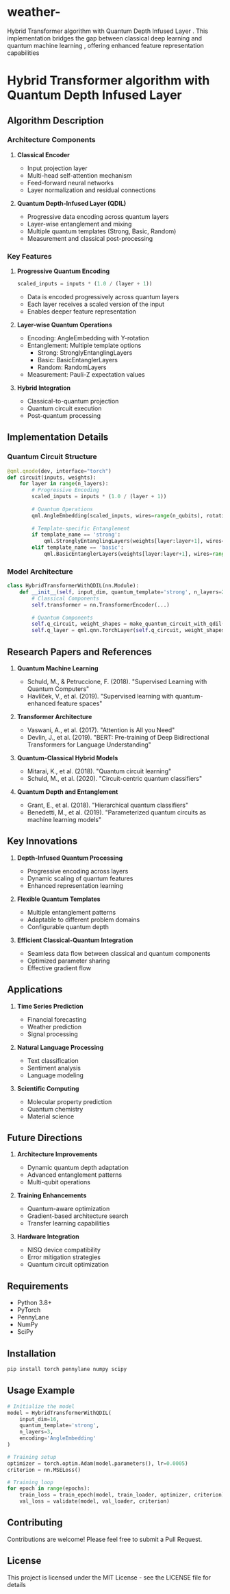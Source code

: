 # weather-
Hybrid Transformer algorithm with Quantum Depth Infused Layer . This implementation bridges the gap between classical deep learning and quantum machine learning , offering enhanced feature representation capabilities 

# Hybrid Transformer algorithm  with Quantum Depth Infused Layer 


## Algorithm Description

### Architecture Components 

1. **Classical Encoder**
   - Input projection layer
   - Multi-head self-attention mechanism
   - Feed-forward neural networks
   - Layer normalization and residual connections

2. **Quantum Depth-Infused Layer (QDIL)**
   - Progressive data encoding across quantum layers
   - Layer-wise entanglement and mixing
   - Multiple quantum templates (Strong, Basic, Random)
   - Measurement and classical post-processing

### Key Features

1. **Progressive Quantum Encoding**
   ```python
   scaled_inputs = inputs * (1.0 / (layer + 1))
   ```
   - Data is encoded progressively across quantum layers
   - Each layer receives a scaled version of the input
   - Enables deeper feature representation

2. **Layer-wise Quantum Operations**
   - Encoding: AngleEmbedding with Y-rotation
   - Entanglement: Multiple template options
     - Strong: StronglyEntanglingLayers
     - Basic: BasicEntanglerLayers
     - Random: RandomLayers
   - Measurement: Pauli-Z expectation values

3. **Hybrid Integration**
   - Classical-to-quantum projection
   - Quantum circuit execution
   - Post-quantum processing

## Implementation Details

### Quantum Circuit Structure
```python
@qml.qnode(dev, interface="torch")
def circuit(inputs, weights):
    for layer in range(n_layers):
        # Progressive Encoding
        scaled_inputs = inputs * (1.0 / (layer + 1))
        
        # Quantum Operations
        qml.AngleEmbedding(scaled_inputs, wires=range(n_qubits), rotation='Y')
        
        # Template-specific Entanglement
        if template_name == 'strong':
            qml.StronglyEntanglingLayers(weights[layer:layer+1], wires=range(n_qubits))
        elif template_name == 'basic':
            qml.BasicEntanglerLayers(weights[layer:layer+1], wires=range(n_qubits))
```

### Model Architecture
```python
class HybridTransformerWithQDIL(nn.Module):
    def __init__(self, input_dim, quantum_template='strong', n_layers=2, encoding='AngleEmbedding'):
        # Classical Components
        self.transformer = nn.TransformerEncoder(...)
        
        # Quantum Components
        self.q_circuit, weight_shapes = make_quantum_circuit_with_qdil(...)
        self.q_layer = qml.qnn.TorchLayer(self.q_circuit, weight_shapes)
```

## Research Papers and References

1. **Quantum Machine Learning**
   - Schuld, M., & Petruccione, F. (2018). "Supervised Learning with Quantum Computers"
   - Havlíček, V., et al. (2019). "Supervised learning with quantum-enhanced feature spaces"

2. **Transformer Architecture**
   - Vaswani, A., et al. (2017). "Attention is All you Need"
   - Devlin, J., et al. (2019). "BERT: Pre-training of Deep Bidirectional Transformers for Language Understanding"

3. **Quantum-Classical Hybrid Models**
   - Mitarai, K., et al. (2018). "Quantum circuit learning"
   - Schuld, M., et al. (2020). "Circuit-centric quantum classifiers"

4. **Quantum Depth and Entanglement**
   - Grant, E., et al. (2018). "Hierarchical quantum classifiers"
   - Benedetti, M., et al. (2019). "Parameterized quantum circuits as machine learning models"

## Key Innovations

1. **Depth-Infused Quantum Processing**
   - Progressive encoding across layers
   - Dynamic scaling of quantum features
   - Enhanced representation learning

2. **Flexible Quantum Templates**
   - Multiple entanglement patterns
   - Adaptable to different problem domains
   - Configurable quantum depth

3. **Efficient Classical-Quantum Integration**
   - Seamless data flow between classical and quantum components
   - Optimized parameter sharing
   - Effective gradient flow

## Applications

1. **Time Series Prediction**
   - Financial forecasting
   - Weather prediction
   - Signal processing

2. **Natural Language Processing**
   - Text classification
   - Sentiment analysis
   - Language modeling

3. **Scientific Computing**
   - Molecular property prediction
   - Quantum chemistry
   - Material science

## Future Directions

1. **Architecture Improvements**
   - Dynamic quantum depth adaptation
   - Advanced entanglement patterns
   - Multi-qubit operations

2. **Training Enhancements**
   - Quantum-aware optimization
   - Gradient-based architecture search
   - Transfer learning capabilities

3. **Hardware Integration**
   - NISQ device compatibility
   - Error mitigation strategies
   - Quantum circuit optimization

## Requirements

- Python 3.8+
- PyTorch
- PennyLane
- NumPy
- SciPy

## Installation

```bash
pip install torch pennylane numpy scipy
```

## Usage Example

```python
# Initialize the model
model = HybridTransformerWithQDIL(
    input_dim=16,
    quantum_template='strong',
    n_layers=3,
    encoding='AngleEmbedding'
)

# Training setup
optimizer = torch.optim.Adam(model.parameters(), lr=0.0005)
criterion = nn.MSELoss()

# Training loop
for epoch in range(epochs):
    train_loss = train_epoch(model, train_loader, optimizer, criterion)
    val_loss = validate(model, val_loader, criterion)
```

## Contributing

Contributions are welcome! Please feel free to submit a Pull Request.

## License

This project is licensed under the MIT License - see the LICENSE file for details
        
